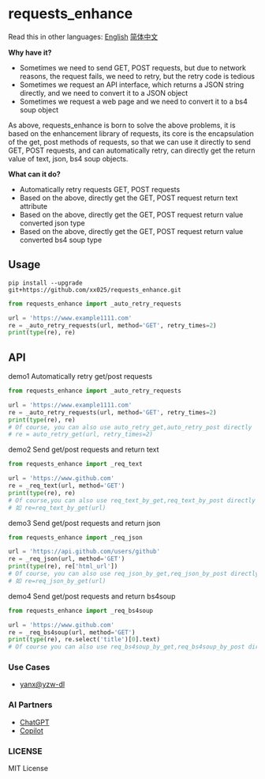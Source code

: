 # requests_enhance

Read this in other languages: [English](/README.en.md) [简体中文](/README.md)


**Why have it?**

- Sometimes we need to send GET, POST requests, but due to network reasons, the request fails, we need to retry, but the retry code is tedious
- Sometimes we request an API interface, which returns a JSON string directly, and we need to convert it to a JSON object
- Sometimes we request a web page and we need to convert it to a bs4 soup object

As above, requests_enhance is born to solve the above problems, it is based on the enhancement library of requests, its core is the encapsulation of the get, post methods of requests, so that we can use it directly to send GET, POST requests, and can automatically retry, can directly get the return value of text, json, bs4 soup objects.

**What can it do?**

- Automatically retry requests GET, POST requests 
- Based on the above, directly get the GET, POST request return text attribute 
- Based on the above, directly get the GET, POST request return value converted json type 
- Based on the above, directly get the GET, POST request return value converted bs4 soup type


## Usage

```shell
pip install --upgrade git+https://github.com/xx025/requests_enhance.git
```

```python
from requests_enhance import _auto_retry_requests

url = 'https://www.example1111.com'
re = _auto_retry_requests(url, method='GET', retry_times=2)
print(type(re), re)
```


## API

demo1 Automatically retry get/post requests

```python
from requests_enhance import _auto_retry_requests

url = 'https://www.example1111.com'
re = _auto_retry_requests(url, method='GET', retry_times=2)
print(type(re), re)
# Of course, you can also use auto_retry_get,auto_retry_post directly
# re = auto_retry_get(url, retry_times=2)
```

demo2 Send get/post requests and return text

```python
from requests_enhance import _req_text

url = 'https://www.github.com'
re = _req_text(url, method='GET')
print(type(re), re)
# Of course,you can also use req_text_by_get,req_text_by_post directly
# 如 re=req_text_by_get(url)
```

demo3 Send get/post requests and return json

```python
from requests_enhance import _req_json

url = 'https://api.github.com/users/github'
re = _req_json(url, method='GET')
print(type(re), re['html_url'])
# Of course, you can also use req_json_by_get,req_json_by_post directly
# 如 re=req_json_by_get(url)
```

demo4 Send get/post requests and return bs4soup

```python
from requests_enhance import _req_bs4soup

url = 'https://www.github.com'
re = _req_bs4soup(url, method='GET')
print(type(re), re.select('title')[0].text)
# Of course you can also use req_bs4soup_by_get,req_bs4soup_by_post directly
```

### Use Cases

- [yanx@yzw-dl](https://github.com/xx025/yanx/blob/282d7f0bf471785ee61040f1d09a8729b90387df/yzw_dl/dl_zsyx.py#LL31C26-L31C26)

### AI Partners

- [ChatGPT](https://chat.openai.com/)
- [Copilot](https://copilot.github.com/)

### LICENSE

MIT License
